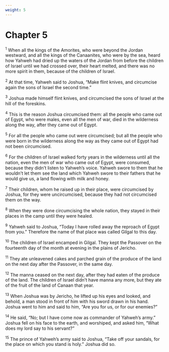```yaml
---
weight: 5
---
```


# Chapter 5

<sup>1</sup> When all the kings of the Amorites, who were beyond the Jordan westward, and all the kings of the Canaanites, who were by the sea, heard how Yahweh had dried up the waters of the Jordan from before the children of Israel until we had crossed over, their heart melted, and there was no more spirit in them, because of the children of Israel. 

<sup>2</sup> At that time, Yahweh said to Joshua, “Make flint knives, and circumcise again the sons of Israel the second time.” 

<sup>3</sup> Joshua made himself flint knives, and circumcised the sons of Israel at the hill of the foreskins. 

<sup>4</sup> This is the reason Joshua circumcised them: all the people who came out of Egypt, who were males, even all the men of war, died in the wilderness along the way, after they came out of Egypt. 

<sup>5</sup> For all the people who came out were circumcised; but all the people who were born in the wilderness along the way as they came out of Egypt had not been circumcised. 

<sup>6</sup> For the children of Israel walked forty years in the wilderness until all the nation, even the men of war who came out of Egypt, were consumed, because they didn’t listen to Yahweh’s voice. Yahweh swore to them that he wouldn’t let them see the land which Yahweh swore to their fathers that he would give us, a land flowing with milk and honey. 

<sup>7</sup> Their children, whom he raised up in their place, were circumcised by Joshua, for they were uncircumcised, because they had not circumcised them on the way. 

<sup>8</sup> When they were done circumcising the whole nation, they stayed in their places in the camp until they were healed. 

<sup>9</sup> Yahweh said to Joshua, “Today I have rolled away the reproach of Egypt from you.” Therefore the name of that place was called Gilgal to this day. 

<sup>10</sup> The children of Israel encamped in Gilgal. They kept the Passover on the fourteenth day of the month at evening in the plains of Jericho. 

<sup>11</sup> They ate unleavened cakes and parched grain of the produce of the land on the next day after the Passover, in the same day. 

<sup>12</sup> The manna ceased on the next day, after they had eaten of the produce of the land. The children of Israel didn’t have manna any more, but they ate of the fruit of the land of Canaan that year. 

<sup>13</sup> When Joshua was by Jericho, he lifted up his eyes and looked, and behold, a man stood in front of him with his sword drawn in his hand. Joshua went to him and said to him, “Are you for us, or for our enemies?” 

<sup>14</sup> He said, “No; but I have come now as commander of Yahweh’s army.” Joshua fell on his face to the earth, and worshiped, and asked him, “What does my lord say to his servant?” 

<sup>15</sup> The prince of Yahweh’s army said to Joshua, “Take off your sandals, for the place on which you stand is holy.” Joshua did so. 


